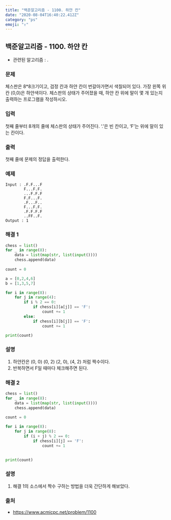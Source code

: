 ```yaml
---
title: "백준알고리즘 - 1100. 하얀 칸"
date: "2020-08-04T16:40:22.412Z"
category: "ps"
emoji: "♗"
---
```


## 백준알고리즘 - 1100. 하얀 칸

- 관련된 알고리즘 : .

### 문제

체스판은 8*8크기이고, 검정 칸과 하얀 칸이 번갈아가면서 색칠되어 있다. 가장 왼쪽 위칸 (0,0)은 하얀색이다. 체스판의 상태가 주어졌을 때, 하얀 칸 위에 말이 몇 개 있는지 출력하는 프로그램을 작성하시오.

### 입력

첫째 줄부터 8개의 줄에 체스판의 상태가 주어진다. ‘.’은 빈 칸이고, ‘F’는 위에 말이 있는 칸이다.

### 출력

첫째 줄에 문제의 정답을 출력한다.

### 예제

```
Input : .F.F...F
        F...F.F.
        ...F.F.F
        F.F...F.
        .F...F..
        F...F.F.
        .F.F.F.F
        ..FF..F.
Output : 1
```

### 해결 1

```python
chess = list()
for _ in range(8):
    data = list(map(str, list(input())))
    chess.append(data)
    
count = 0

a = [0,2,4,6]
b = [1,3,5,7]

for i in range(8):
    for j in range(4):
        if i % 2 == 0:
            if chess[i][a[j]] == 'F':
                count += 1
        else:
            if chess[i][b[j]] == 'F':
                count += 1

print(count)
```

### 설명

1. 하얀칸은 (0, 0) (0, 2) (2, 0), (4, 2) 처럼 짝수이다.
2. 반복하면서 F일 때마다 체크해주면 된다.

### 해결 2

```python
chess = list()
for _ in range(8):
    data = list(map(str, list(input())))
    chess.append(data)
    
count = 0

for i in range(8):
    for j in range(8):
        if (i + j) % 2 == 0:
            if chess[i][j] == 'F':
                count += 1
                

print(count)
```

### 설명

1. 해결 1의 소스에서 짝수 구하는 방법을 더욱 간단하게 해보았다.

### 출처

- https://www.acmicpc.net/problem/1100
